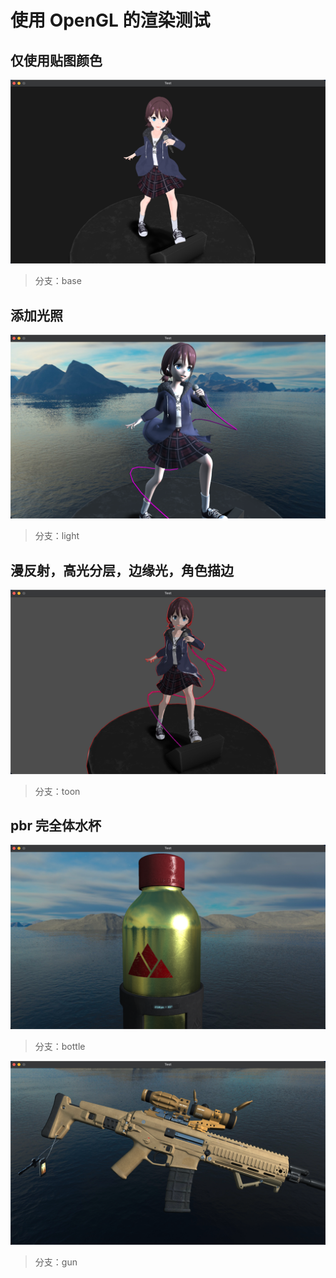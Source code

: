 # 使用 OpenGL 的渲染测试
## 仅使用贴图颜色
![img.png](img.png)
> 分支：base
## 添加光照
![img_6.png](img_6.png)
> 分支：light
## 漫反射，高光分层，边缘光，角色描边
![img_7.png](img_7.png)
> 分支：toon
## pbr 完全体水杯
![img_4.png](img_4.png)
> 分支：bottle

![img_5.png](img_5.png)
> 分支：gun